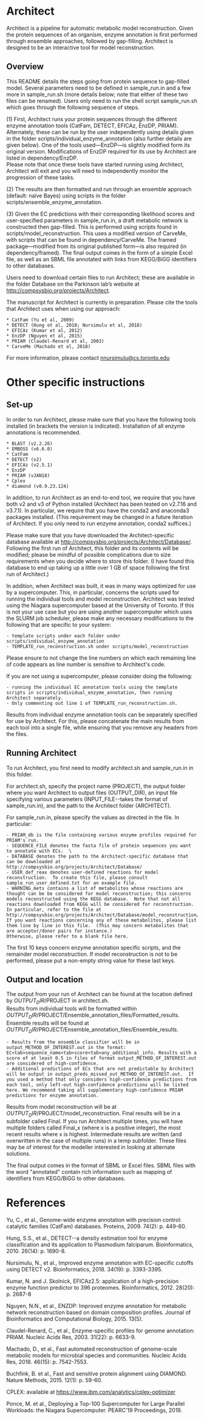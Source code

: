 # Architect

Architect is a pipeline for automatic metabolic model reconstruction.  Given the protein sequences of an organism, enzyme annotation is first performed through ensemble approaches, followed by gap-filling.  Architect is designed to be an interactive tool for model reconstruction.

## Overview

This README details the steps going from protein sequence to gap-filled model.  Several parameters need to be defined in sample_run.in and a few more in sample_run.sh (more details below; note that either of these two files can be renamed).  Users only need to run the shell script sample_run.sh which goes through the following sequence of steps.

(1)	First, Architect runs your protein sequences through the different enzyme annotation tools (CatFam, DETECT, EFICAz, EnzDP, PRIAM).  Alternately, these can be run by the user independently using details given in the folder scripts/individual_enzyme_annotation (also further details are given below).  One of the tools used—EnzDP—is slightly modified form its original version.  Modifications of EnzDP required for its use by Architect are listed in dependency/EnzDP.  
Please note that once these tools have started running using Architect, Architect will exit and you will need to independently monitor the progression of these tasks. 

(2)	The results are then formatted and run through an ensemble approach (default: naïve Bayes) using scripts in the folder scripts/ensemble_enzyme_annotation.

(3)	Given the EC predictions with their corresponding likelihood scores and user-specified parameters in sample_run.in, a draft metabolic network is constructed then gap-filled.  This is performed using scripts found in scripts/model_reconstruction.  This uses a modified version of CarveMe, with scripts that can be found in dependency/CarveMe.  The framed package—modified from its original published form—is also required (in dependency/framed).
The final output comes in the form of a simple Excel file, as well as an SBML file annotated with links from KEGG/BiGG identifiers to other databases.

Users need to download certain files to run Architect; these are available in the folder Database on the Parkinson lab’s website at http://compsysbio.org/projects/Architect. 

The manuscript for Architect is currently in preparation.  Please cite the tools that Architect uses when using our approach:

	* CatFam (Yu et al, 2009)
	* DETECT (Hung et al, 2010; Nursimulu et al, 2018)
	* EFICAz (Kumar et al, 2012)
	* EnzDP (Nguyen et al, 2015)
	* PRIAM (Claudel-Renard et al, 2003)
	* CarveMe (Machado et al, 2018)

For more information, please contact nnursimulu@cs.toronto.edu

# Other specific instructions

## Set-up

In order to run Architect, please make sure that you have the following tools installed (in brackets the version is indicated).  Installation of all enzyme annotations is recommended.

	* BLAST (v2.2.26)
	* EMBOSS (v6.6.0)
	* CatFam
	* DETECT (v2)
	* EFICAz (v2.5.1)
	* EnzDP
	* PRIAM (vJAN18)
	* Cplex
	* diamond (v0.9.23.124)

In addition, to run Architect as an end-to-end tool, we require that you have both v2 and v3 of Python installed (Architect has been tested on v2.7.16 and v3.7.1). In particular, we require that you have the conda2 and anaconda3 packages installed.  (This requirement may be changed in a future iteration of Architect. If you only need to run enzyme annotation, conda2 suffices.)  

Please make sure that you have downloaded the Architect-specific database available at http://compsysbio.org/projects/Architect/Database/.  Following the first run of Architect, this folder and its contents will be modified; please be mindful of possible complications due to size requirements when you decide where to store this folder. (I have found this database to end up taking up a little over 1 GB of space following the first run of Architect.)

In addition, when Architect was built, it was in many ways optimized for use by a supercomputer.  This, in particular, concerns the scripts used for running the individual tools and model reconstruction.  Architect was tested using the Niagara supercomputer based at the University of Toronto.  If this is not your use case but you are using another supercomputer which uses the SLURM job scheduler, please make any necessary modifications to the following that are specific to your system:

	- template scripts under each folder under scripts/individual_enzyme_annotation
	- TEMPLATE_run_reconstruction.sh under scripts/model_reconstruction
	
Please ensure to not change the line numbers on which each remaining line of code appears as line number is sensitive to Architect's code.

If you are not using a supercomputer, please consider doing the following:

	- running the individual EC annotation tools using the template scripts in scripts/individual_enzyme_annotation, then running Architect separately.
	- Only commenting out line 1 of TEMPLATE_run_reconstruction.sh.
	
Results from individual enzyme annotation tools can be separately specified for use by Architect.  For this, please concatenate the main results from each tool into a single file, while ensuring that you remove any headers from the files.
	
## Running Architect

To run Architect, you first need to modify architect.sh and sample_run.in in this folder.

For architect.sh, specify the project name (PROJECT), the output folder where you want Architect to output files (OUTPUT_DIR), an input file specifying various parameters (INPUT_FILE--takes the format of sample_run.in), and the path to the Architect folder (ARCHITECT).

For sample_run.in, please specify the values as directed in the file.  In particular:

	- PRIAM_db is the file containing various enzyme profiles required for PRIAM's run.  
	- SEQUENCE_FILE denotes the fasta file of protein sequences you want to annotate with ECs.  \
	- DATABASE denotes the path to the Architect-specific database that can be downloaded at http://compsysbio.org/projects/Architect/Database/
	- USER_def_reax denotes user-defined reactions for model reconstruction.  To create this file, please consult sample_run_user_defined.txt for an example file.
	- WARNING_mets contains a list of metabolites whose reactions are thought can be be considered for model reconstruction; this concerns models reconstructed using the KEGG database.  Note that not all reactions downloaded from KEGG will be considered for reconstruction.  In particular, refer to the file at http://compsysbio.org/projects/Architect/Database/model_reconstruction/KEGG_universe/WARNING_reactions_with_formulaless_cpds.out
	If you want reactions concerning any of these metabolites, please list them line by line in this file.  (This may concern metabolites that are acceptor/donor pairs for instance.)
	Otherwise, please refer to a blank file here.
	
The first 10 keys concern enzyme annotation specific scripts, and the remainder model reconstruction.  If model reconstruction is not to be performed, please put a non-empty string value for these last keys.

## Output and location

The output from your run of Architect can be found at the location defined by $OUTPUT_DIR/$PROJECT in architect.sh.  
Results from individual tools will be formatted within $OUTPUT_DIR/$PROJECT/Ensemble_annotation_files/Formatted_results.  
Ensemble results will be found at $OUTPUT_DIR/$PROJECT/Ensemble_annotation_files/Ensemble_results.  

	- Results from the ensemble classifier will be in output_METHOD_OF_INTEREST.out in the format: EC<tab>sequence_name<tab>score<tab>any_additional_info. Results with a score of at least 0.5 in files of format output_METHOD_OF_INTEREST.out are considered of high-confidence.
	- Additional predictions of ECs that are not predictable by Architect will be output in output_preds_missed_out_METHOD_OF_INTEREST.out.  If you used a method that only considers high-confidence predictions from each tool, only left-out high-confidence predictions will be listed here. We recommend taking all supplementary high-confidence PRIAM predictions for enzyme annotation.
	
Results from model reconstruction will be at $OUTPUT_DIR/$PROJECT/model_reconstruction.  Final results will be in a subfolder called Final.  If you run Architect multiple times, you will have multiple folders called Final_x (where x is a positive integer), the most recent results where x is highest.  Intermediate results are written (and overwritten in the case of multiple runs) in a temp subfolder.  These files may be of interest for the modeller interested in looking at alternate solutions.

The final output comes in the format of SBML or Excel files.  SBML files with the word "annotated" contain rich information such as mapping of identifiers from KEGG/BiGG to other databases.

# References

Yu, C., et al., Genome-wide enzyme annotation with precision control: catalytic families (CatFam) databases. Proteins, 2009. 74(2): p. 449-60.

Hung, S.S., et al., DETECT--a density estimation tool for enzyme classification and its application to Plasmodium falciparum. Bioinformatics, 2010. 26(14): p. 1690-8.

Nursimulu, N., et al., Improved enzyme annotation with EC-specific cutoffs using DETECT v2. Bioinformatics, 2018. 34(19): p. 3393-3395.

Kumar, N. and J. Skolnick, EFICAz2.5: application of a high-precision enzyme function predictor to 396 proteomes. Bioinformatics, 2012. 28(20): p. 2687-8

Nguyen, N.N., et al., ENZDP: Improved enzyme annotation for metabolic network reconstruction based on domain composition profiles. Journal of Bioinformatics and Computational Biology, 2015. 13(5).

Claudel-Renard, C., et al., Enzyme-specific profiles for genome annotation: PRIAM. Nucleic Acids Res, 2003. 31(22): p. 6633-9.

Machado, D., et al., Fast automated reconstruction of genome-scale metabolic models for microbial species and communities. Nucleic Acids Res, 2018. 46(15): p. 7542-7553.

Buchfink, B. et al., Fast and sensitive protein alignment using DIAMOND.  Nature Methods, 2015. 12(1): p. 59-60.

CPLEX: available at https://www.ibm.com/analytics/cplex-optimizer

Ponce, M. et al., Deploying a Top-100 Supercomputer for Large Parallel Workloads: the Niagara Supercomputer. PEARC'19 Proceedings, 2019.